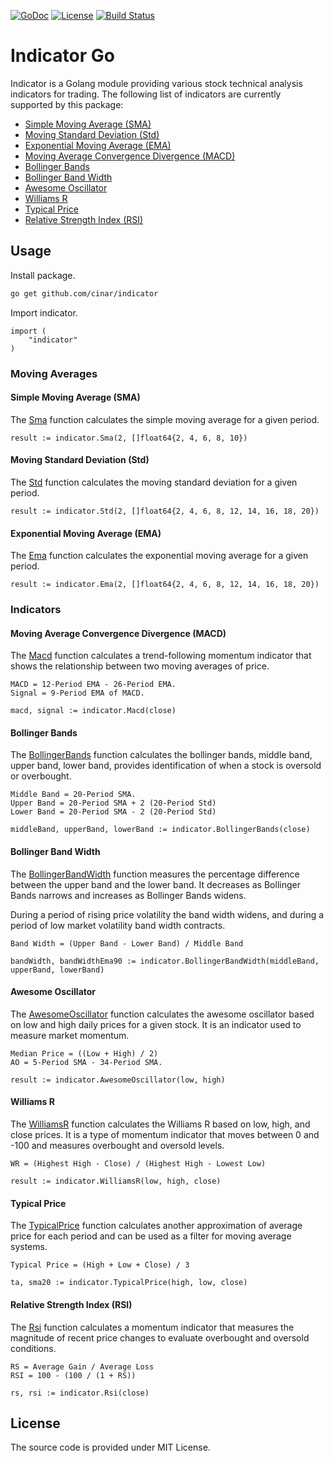 [![GoDoc](https://godoc.org/github.com/cinar/indicator?status.svg)](https://godoc.org/github.com/cinar/indicator)
[![License](https://img.shields.io/badge/License-MIT-blue.svg)](https://opensource.org/licenses/MIT)
[![Build Status](https://travis-ci.com/cinar/indicator.svg?branch=master)](https://travis-ci.com/cinar/indicator)

# Indicator Go

Indicator is a Golang module providing various stock technical analysis indicators for trading. The following list of indicators are currently supported by this package:

- [Simple Moving Average (SMA)](#simple-moving-average-sma)
- [Moving Standard Deviation (Std)](#moving-standard-deviation-std)
- [Exponential Moving Average (EMA)](#exponential-moving-average-ema)
- [Moving Average Convergence Divergence (MACD)](#moving-average-convergence-divergence-macd)
- [Bollinger Bands](#bollinger-bands)
- [Bollinger Band Width](#bollinger-band-width)
- [Awesome Oscillator](#awesome-oscillator)
- [Williams R](#williams-r)
- [Typical Price](#typical-price)
- [Relative Strength Index (RSI)](#relative-strength-index-rsi)

## Usage

Install package.

```bash
go get github.com/cinar/indicator
```

Import indicator.

```Golang
import (
    "indicator"
)
```

### Moving Averages

#### Simple Moving Average (SMA)

The [Sma](https://pkg.go.dev/github.com/cinar/indicator#Sma) function calculates the simple moving average for a given period.

```Golang
result := indicator.Sma(2, []float64{2, 4, 6, 8, 10})
```

#### Moving Standard Deviation (Std)

The [Std](https://pkg.go.dev/github.com/cinar/indicator#Std) function calculates the moving standard deviation for a given period.

```Golang
result := indicator.Std(2, []float64{2, 4, 6, 8, 12, 14, 16, 18, 20})
```

#### Exponential Moving Average (EMA)

The [Ema](https://pkg.go.dev/github.com/cinar/indicator#Ema) function calculates the exponential moving average for a given period.

```Golang
result := indicator.Ema(2, []float64{2, 4, 6, 8, 12, 14, 16, 18, 20})
```

### Indicators

#### Moving Average Convergence Divergence (MACD)

The [Macd](https://pkg.go.dev/github.com/cinar/indicator#Macd) function calculates a trend-following momentum indicator that shows the relationship between two moving averages of price.

```
MACD = 12-Period EMA - 26-Period EMA.
Signal = 9-Period EMA of MACD.
```

```Golang
macd, signal := indicator.Macd(close)
```

#### Bollinger Bands

The [BollingerBands](https://pkg.go.dev/github.com/cinar/indicator#BollingerBands) function calculates the bollinger bands, middle band, upper band, lower band, provides identification of when a stock is oversold or overbought.

```
Middle Band = 20-Period SMA.
Upper Band = 20-Period SMA + 2 (20-Period Std)
Lower Band = 20-Period SMA - 2 (20-Period Std)
```

```Golang
middleBand, upperBand, lowerBand := indicator.BollingerBands(close)
```

#### Bollinger Band Width

The [BollingerBandWidth](https://pkg.go.dev/github.com/cinar/indicator#BollingerBandWidth) function 
measures the percentage difference between the upper band and the lower band. It decreases as
Bollinger Bands narrows and increases as Bollinger Bands widens.

During a period of rising price volatility the band width widens, and during a period of low market
volatility band width contracts.

```
Band Width = (Upper Band - Lower Band) / Middle Band
```

```Golang
bandWidth, bandWidthEma90 := indicator.BollingerBandWidth(middleBand, upperBand, lowerBand)
```

#### Awesome Oscillator

The [AwesomeOscillator](https://pkg.go.dev/github.com/cinar/indicator#AwesomeOscillator) function calculates the awesome oscillator based on low and high daily prices for a given stock. It is an indicator used to measure market momentum. 

```
Median Price = ((Low + High) / 2)
AO = 5-Period SMA - 34-Period SMA.
```

```Golang
result := indicator.AwesomeOscillator(low, high)
```

#### Williams R

The [WilliamsR](https://pkg.go.dev/github.com/cinar/indicator#WilliamsR) function calculates the Williams R based on low, high, and close prices. It is a type of momentum indicator that moves between 0 and -100 and measures overbought and oversold levels.

```
WR = (Highest High - Close) / (Highest High - Lowest Low)
```

```Golang
result := indicator.WilliamsR(low, high, close)
```

#### Typical Price

The [TypicalPrice](https://pkg.go.dev/github.com/cinar/indicator#TypicalPrice) function calculates another approximation of average price for each period and can be used as a filter for moving average systems.

```
Typical Price = (High + Low + Close) / 3
```

```Golang
ta, sma20 := indicator.TypicalPrice(high, low, close)
```

#### Relative Strength Index (RSI)

The [Rsi](https://pkg.go.dev/github.com/cinar/indicator#Rsi) function calculates a momentum indicator that measures the magnitude of recent price changes to evaluate overbought and oversold conditions.

```
RS = Average Gain / Average Loss
RSI = 100 - (100 / (1 + RS))
```

```Golang
rs, rsi := indicator.Rsi(close)
```

## License

The source code is provided under MIT License.
